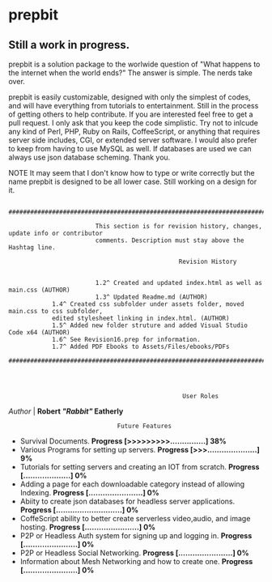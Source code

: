 # prepbit


## Still a work in progress.

prepbit is a solution package to the worlwide question of "What happens to the internet when the world ends?" The answer is simple. The nerds take over.

prepbit is easily customizable, designed with only the simplest of codes, and will have everything from tutorials to entertainment. Still in the process of getting others to help contribute. If you are interested feel free to get a pull request. I only ask that you keep the code simplistic. Try not to inlcude any kind of Perl, PHP, Ruby on Rails, CoffeeScript, or anything that requires server side includes, CGI, or extended server software. I would also prefer to keep from having to use MySQL as well. If databases are used we can always use json database scheming. Thank you.

NOTE It may seem that I don't know how to type or write correctly but the name prepbit is designed to be all lower case. Still working on a design for it.

              ##########################################################################################

                            This section is for revision history, changes, update info or contributor
                            comments. Description must stay above the Hashtag line. 
                                                 
                                                   Revision History
                                                
                                              
                            1.2^ Created and updated index.html as well as main.css (AUTHOR)
                            1.3^ Updated Readme.md (AUTHOR)
			    1.4^ Created css subfolder under assets folder, moved main.css to css subfolder, 
			    edited stylesheet linking in index.html. (AUTHOR)
			    1.5^ Added new folder struture and added Visual Studio Code x64 (AUTHOR)
			    1.6^ See Revision16.prep for information. 
			    1.7^ Added PDF Ebooks to Assets/Files/ebooks/PDFs
	      ##########################################################################################
	      
	      
	     

	                                                User Roles                                                        
   _Author_ | **Robert _"Rabbit"_ Eatherly**                                                                              

                                                  
					              Future Features
                                                  

* Survival Documents. **Progress [>>>>>>>>>...............] 38%**
* Various Programs for setting up servers. **Progress [>>>.....................] 9%**
* Tutorials for setting servers and creating an IOT from scratch. **Progress [....................] 0%**
* Adding a page for each downloadable category instead of allowing Indexing. **Progress [.......................] 0%**
* Abiity to create json databases for headless server applications. **Progress [............................] 0%**
* CoffeScript ability to better create serverless video,audio, and image hosting. **Progress [.......................] 0%**
* P2P or Headless Auth system for signing up and logging in. **Progress [.......................] 0%**
* P2P or Headless Social Networking. **Progress [.......................] 0%**
* Information about Mesh Networking and how to create one. **Progress [.......................] 0%**
